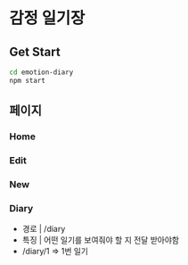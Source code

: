 # 감정 일기장

## Get Start

```bash
cd emotion-diary
npm start
```





## 페이지

### Home

### Edit

### New

### Diary 

* 경로 | /diary
* 특징 | 어떤 일기를 보여줘야 할 지 전달 받아야함
* /diary/1 => 1번 일기

